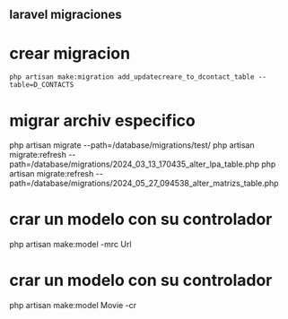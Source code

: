 ## laravel migraciones

# crear migracion 

    php artisan make:migration add_updatecreare_to_dcontact_table --table=D_CONTACTS

# migrar archiv especifico
php artisan migrate --path=/database/migrations/test/
php artisan migrate:refresh --path=/database/migrations/2024_03_13_170435_alter_lpa_table.php
php artisan migrate:refresh --path=/database/migrations/2024_05_27_094538_alter_matrizs_table.php


# crar un modelo con su controlador

php artisan make:model -mrc Url

# crar un modelo con su controlador

php artisan make:model Movie -cr